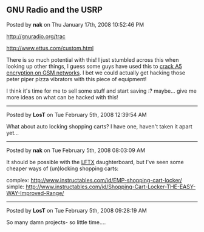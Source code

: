 ## GNU Radio and the USRP
Posted by **nak** on Thu January 17th, 2008 10:52:46 PM

<http://gnuradio.org/trac>

<http://www.ettus.com/custom.html>

There is so much potential with this!  I just stumbled across this when looking
up other things, I guess some guys have used this to
[crack A5 encryption on GSM networks](http://www.hackaday.com/2007/08/11/cccamp-2007-gsm-a5-cracking).
I bet we could actually get hacking those peter piper pizza vibrators with this
piece of equipment!

I think it's time for me to sell some stuff and start saving :? maybe... give me
more ideas on what can be hacked with this!

--------------------------------------------------------------------------------

Posted by **LosT** on Tue February 5th, 2008 12:39:54 AM

What about auto locking shopping carts?  I have one, haven't taken it apart
yet...

--------------------------------------------------------------------------------

Posted by **nak** on Tue February 5th, 2008 08:03:09 AM

It should be possible with the
[LFTX](http://www.ettus.com/downloads/miscdboards_v3b.pdf)
daughterboard, but I've seen some cheaper ways of (un)locking shopping carts:

complex: <http://www.instructables.com/id/EMP-shopping-cart-locker/>
simple:
<http://www.instructables.com/id/Shopping-Cart-Locker-THE-EASY-WAY-Improved-Range/>

--------------------------------------------------------------------------------

Posted by **LosT** on Tue February 5th, 2008 09:28:19 AM

So many damn projects- so little time....
